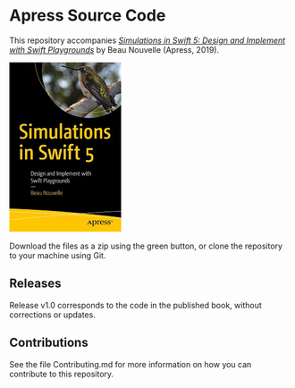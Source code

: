 # Apress Source Code

This repository accompanies [*Simulations in Swift 5: Design and Implement with Swift Playgrounds*](https://www.apress.com/9781484253366) by Beau Nouvelle (Apress, 2019).

[comment]: #cover
![Cover image](9781484253366.jpg)

Download the files as a zip using the green button, or clone the repository to your machine using Git.

## Releases

Release v1.0 corresponds to the code in the published book, without corrections or updates.

## Contributions

See the file Contributing.md for more information on how you can contribute to this repository.